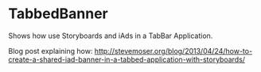 TabbedBanner
============

Shows how use Storyboards and iAds in a TabBar Application.

Blog post explaining how:
http://stevemoser.org/blog/2013/04/24/how-to-create-a-shared-iad-banner-in-a-tabbed-application-with-storyboards/

